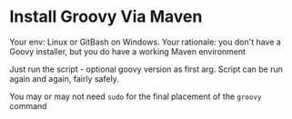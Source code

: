 # Install Groovy Via Maven

Your env: Linux or GitBash on Windows.
Your rationale: you don't have a Goovy installer, but you do have a working Maven environment

Just run the script - optional goovy version as first arg. Script can be run again and again, fairly safely.  

You may or may not need `sudo` for the final placement of the `groovy` command
